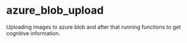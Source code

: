 # azure_blob_upload
Uploading images to azure blob and after that running functions to get cognitive information. 
